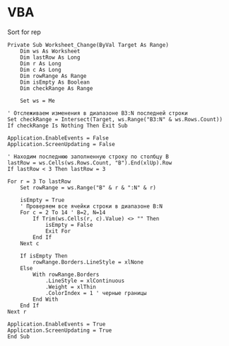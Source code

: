 # VBA
Sort for rep

    Private Sub Worksheet_Change(ByVal Target As Range)
        Dim ws As Worksheet
        Dim lastRow As Long
        Dim r As Long
        Dim c As Long
        Dim rowRange As Range
        Dim isEmpty As Boolean
        Dim checkRange As Range
        
        Set ws = Me
        
    ' Отслеживаем изменения в диапазоне B3:N последней строки
    Set checkRange = Intersect(Target, ws.Range("B3:N" & ws.Rows.Count)) If checkRange Is Nothing Then Exit Sub
    
    Application.EnableEvents = False
    Application.ScreenUpdating = False
    
    ' Находим последнюю заполненную строку по столбцу B
    lastRow = ws.Cells(ws.Rows.Count, "B").End(xlUp).Row
    If lastRow < 3 Then lastRow = 3
    
    For r = 3 To lastRow
        Set rowRange = ws.Range("B" & r & ":N" & r)
        
        isEmpty = True
        ' Проверяем все ячейки строки в диапазоне B:N
        For c = 2 To 14 ' B=2, N=14
            If Trim(ws.Cells(r, c).Value) <> "" Then
                isEmpty = False
                Exit For
            End If
        Next c
        
        If isEmpty Then
            rowRange.Borders.LineStyle = xlNone
        Else
            With rowRange.Borders
                .LineStyle = xlContinuous
                .Weight = xlThin
                .ColorIndex = 1 ' черные границы
            End With
        End If
    Next r
    
    Application.EnableEvents = True
    Application.ScreenUpdating = True
    End Sub
